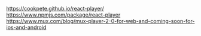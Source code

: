 https://cookpete.github.io/react-player/
https://www.npmjs.com/package/react-player
https://www.mux.com/blog/mux-player-2-0-for-web-and-coming-soon-for-ios-and-android
